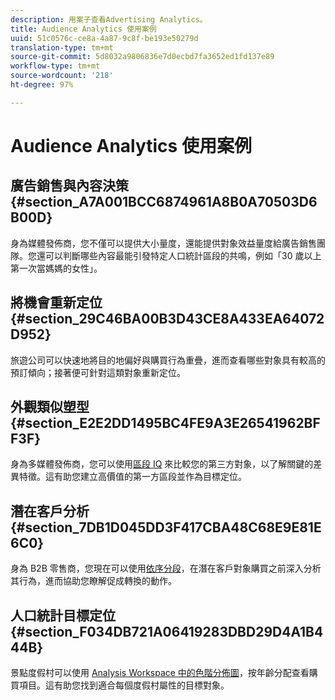 ```yaml
---
description: 用案子查看Advertising Analytics。
title: Audience Analytics 使用案例
uuid: 51c0576c-ce8a-4a87-9c8f-be193e50279d
translation-type: tm+mt
source-git-commit: 5d8032a9806836e7d0ecbd7fa3652ed1fd137e89
workflow-type: tm+mt
source-wordcount: '218'
ht-degree: 97%

---
```



# Audience Analytics 使用案例

## 廣告銷售與內容決策 {#section_A7A001BCC6874961A8B0A70503D6B00D}

身為媒體發佈商，您不僅可以提供大小量度，還能提供對象效益量度給廣告銷售團隊。您還可以判斷哪些內容最能引發特定人口統計區段的共鳴，例如「30 歲以上第一次當媽媽的女性」。

## 將機會重新定位 {#section_29C46BA00B3D43CE8A433EA64072D952}

旅遊公司可以快速地將目的地偏好與購買行為重疊，進而查看哪些對象具有較高的預訂傾向；接著便可針對這類對象重新定位。

## 外觀類似塑型 {#section_E2E2DD1495BC4FE9A3E26541962BFF3F}

身為多媒體發佈商，您可以使用[區段 IQ](https://docs.adobe.com/content/help/zh-Hant/analytics/analyze/analysis-workspace/panels/segment-comparison/segment-comparison.html) 來比較您的第三方對象，以了解關鍵的差異特徵。這有助您建立高價值的第一方區段並作為目標定位。

## 潛在客戶分析  {#section_7DB1D045DD3F417CBA48C68E9E81E6C0}

身為 B2B 零售商，您現在可以使用[依序分段](https://docs.adobe.com/help/zh-Hant/analytics/components/segmentation/segmentation-workflow/seg-sequential-build.html)，在潛在客戶對象購買之前深入分析其行為，進而協助您瞭解促成轉換的動作。

## 人口統計目標定位  {#section_F034DB721A06419283DBD29D4A1B444B}

景點度假村可以使用 [Analysis Workspace 中的色階分佈圖](https://docs.adobe.com/content/help/zh-Hant/analytics/analyze/analysis-workspace/visualizations/histogram.html)，按年齡分配查看購買項目。這有助您找到適合每個度假村屬性的目標對象。

